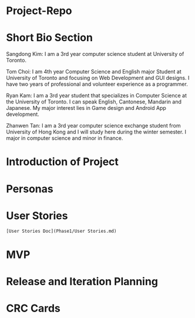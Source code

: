 # Project-Repo
# Short Bio Section

Sangdong Kim: I am a 3rd year computer science student at University of Toronto.

Tom Choi: I am 4th year Computer Science and English major Student at University of Toronto and focusing on Web Development and GUI designs. I have two years of professional and volunteer experience as a programmer. 

Ryan Kam: I am a 3rd year student that specializes in Computer Science at the University of Toronto. I can speak English, Cantonese, Mandarin and Japanese. My major interest lies in Game design and Android App development.

Zhanwen Tan: I am a 3rd year computer science exchange student from University of Hong Kong and I will study here during the winter semester. I major in computer science and minor in finance. 
# Introduction of Project



# Personas

# User Stories
	[User Stories Doc](Phase1/User Stories.md)
# MVP

# Release and Iteration Planning

# CRC Cards

#

